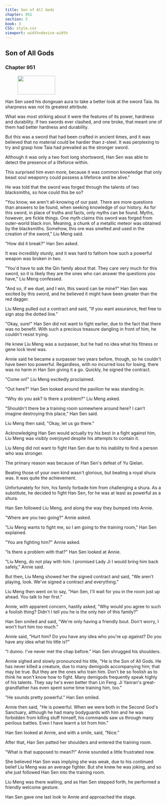 ```yaml
---
title: Son of All Gods
chapter: 951
section: 3
book: 3
CSS: style.css
viewport: width=device-width
---
```


## Son of All Gods

### Chapter 951

<figure>
	<img src="../Images/gem.gif" alt="" id="gem" width="120" height="60" />
</figure>

Han Sen used his dongxuan aura to take a better look at the sword Taia. Its sharpness was not its greatest attribute.

What was most striking about it were the features of its power, hardness and durability. If two swords ever clashed, and one broke, that meant one of them had better hardness and durability.

But this was a sword that had been crafted in ancient times, and it was believed that no material could be hardier than z-steel. It was perplexing to try and grasp how Taia had prevailed as the stronger sword.

Although it was only a two foot long shortsword, Han Sen was able to detect the presence of a lifeforce within.

This surprised him even more, because it was common knowledge that only beast soul weaponry could possess a lifeforce and be alive."

He was told that the sword was forged through the talents of two blacksmiths, so how could this be so?

"You know, we aren't all-knowing of our past. There are more questions than answers to be found, when seeking knowledge of our history. As for this sword, in place of truths and facts, only myths can be found. Myths, however, are fickle things. One myth claims this sword was forged from outer-world black iron. Meaning, a chunk of a metallic meteor was obtained by the blacksmiths. Somehow, this ore was smelted and used in the creation of the sword," Liu Meng said.

"How did it break?" Han Sen asked.

It was incredibly sturdy, and it was hard to fathom how such a powerful weapon was broken in two.

"You'd have to ask the Qin family about that. They care very much for this sword, so it is likely they are the ones who can answer the questions you have," Liu Meng confessed.

"And so, if we duel, and I win, this sword can be mine?" Han Sen was excited by this sword, and he believed it might have been greater than the red dagger.

Liu Meng pulled out a contract and said, "If you want assurance, feel free to sign atop the dotted line."

"Okay, sure!" Han Sen did not want to fight earlier, due to the fact that there was no benefit. With such a precious treasure dangling in front of him, he couldn't resist trying.

He knew Liu Meng was a surpasser, but he had no idea what his fitness or gene lock level was.

Annie said he became a surpasser two years before, though, so he couldn't have been too powerful. Regardless, with no incurred loss for losing, there was no harm in Han Sen giving it a go. Quickly, he signed the contract.

"Come on!" Liu Meng excitedly proclaimed.

"Out here?" Han Sen looked around the pavilion he was standing in.

"Why do you ask? Is there a problem?" Liu Meng asked.

"Shouldn't there be a training room somewhere around here? I can't imagine destroying this place," Han Sen said.

Liu Meng then said, "Okay, let us go there."

Acknowledging Han Sen would actually try his best in a fight against him, Liu Meng was visibly overjoyed despite his attempts to contain it.

Liu Meng did not want to fight Han Sen due to his inability to find a person who was stronger.

The primary reason was because of Han Sen's defeat of Yu Qielan.

Beating those of your own kind wasn't glorious, but beating a royal shura was. It was quite the achievement.

Unfortunately for him, his family forbade him from challenging a shura. As a substitute, he decided to fight Han Sen, for he was at least as powerful as a shura.

Han Sen followed Liu Meng, and along the way they bumped into Annie.

"Where are you two going?" Annie asked.

"Liu Meng wants to fight me, so I am going to the training room," Han Sen explained.

"You are fighting him?" Annie asked.

"Is there a problem with that?" Han Sen looked at Annie.

"Liu Meng, do not play with him. I promised Lady Ji I would bring him back safely," Annie said.

But then, Liu Meng showed her the signed contract and said, "We aren't playing, look. We've signed a contract and everything."

Liu Meng then went on to say, "Han Sen, I'll wait for you in the room just up ahead. You talk to her first."

Annie, with apparent concern, hastily asked, "Why would you agree to such a foolish thing? Didn't I tell you he is the only heir of this family?"

Han Sen smiled and said, "We're only having a friendly bout. Don't worry, I won't hurt him too much."

Annie said, "Hurt him? Do you have any idea who you're up against? Do you have any idea what his title is?"

"I dunno. I've never met the chap before." Han Sen shrugged his shoulders.

Annie sighed and slowly pronounced his title, "He is the Son of All Gods. He has never killed a creature, due to many demigods accompanying him; that may be true. But they are the ones who train him. Don't be so foolish as to think he won't know how to fight. Many demigods frequently speak highly of his talents. They say he's even better than Lin Feng. Ji Yanran's great-grandfather has even spent some time training him, too."

"He sounds pretty powerful." Han Sen smiled.

Annie then said, "He is powerful. When we were both in the Second God's Sanctuary, although he had many bodyguards with him and he was forbidden from killing stuff himself, his commands saw us through many perilous battles. Even I have learnt a lot from him."

Han Sen looked at Annie, and with a smile, said, "Nice."

After that, Han Sen patted her shoulders and entered the training room.

"What is that supposed to mean?!" Annie sounded a little frustrated now.

She believed Han Sen was implying she was weak, due to his continued belief Liu Meng was an average fighter. But she knew he was joking, and so she just followed Han Sen into the training room.

Liu Meng was there waiting, and as Han Sen stepped forth, he performed a friendly welcome gesture.

Han Sen gave one last look to Annie and approached the stage.